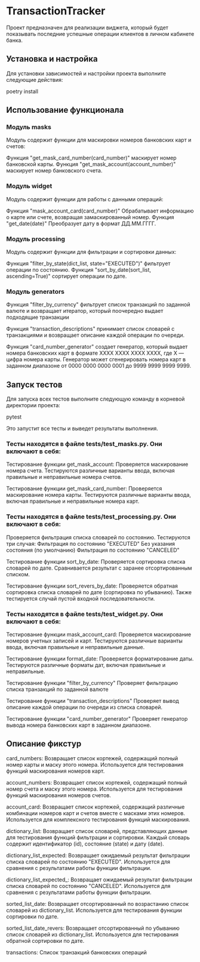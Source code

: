 # TransactionTracker
Проект предназначен для реализации виджета, который будет показывать последние успешные операции клиентов в личном кабинете банка.

## Установка и настройка
Для установки зависимостей и настройки проекта выполните следующие действия:

poetry install

## Использование функционала

### Модуль masks
Модуль содержит функции для маскировки номеров банковских карт и счетов:

Функция "get_mask_card_number(card_number)" маскирует номер банковской карты.
Функция "get_mask_account(account_number)" маскирует номер банковского счета.

### Модуль widget
Модуль содержит функции для работы с данными операций:

Функция "mask_account_card(card_number)" Обрабатывает информацию о карте или счете, возвращая замаскированный номер.
Функция "get_date(date)" Преобразует дату в формат ДД.ММ.ГГГГ.

### Модуль processing
Модуль содержит функции для фильтрации и сортировки данных:

Функция "filter_by_state(dict_list, state="EXECUTED")" фильтрует операции по состоянию.
Функция "sort_by_date(sort_list, ascending=True)" сортирует операции по дате.

### Модуль generators


Функция "filter_by_currency" фильтрует список транзакций по заданной валюте и возвращает итератор, который поочередно выдает подходящие транзакции

Функция "transaction_descriptions" принимает список словарей с транзакциями и возвращает описание каждой операции по очереди.

Функция "card_number_generator" создает генератор, который выдает номера банковских карт в формате XXXX XXXX XXXX 
XXXX, где X — цифра номера карты. Генератор может сгенерировать номера карт в заданном диапазоне от 0000 0000 0000 0001 до 9999 9999 9999 9999.




## Запуск тестов
Для запуска всех тестов выполните следующую команду в корневой директории проекта:

pytest

Это запустит все тесты и выведет результаты выполнения.

### Тесты находятся в файле tests/test_masks.py. Они включают в себя:

Тестирование функции get_mask_account:
Проверяется маскирование номера счета. Тестируются различные варианты ввода, включая правильные и неправильные номера счетов.

Тестирование функции get_mask_card_number:
Проверяется маскирование номера карты. Тестируются различные варианты ввода, включая правильные и неправильные номера карт.

### Тесты находятся в файле tests/test_processing.py. Они включают в себя:
Проверяется фильтрация списка словарей по состоянию. Тестируются три случая:
Фильтрация по состоянию "EXECUTED"
Без указания состояния (по умолчанию)
Фильтрация по состоянию "CANCELED"

Тестирование функции sort_by_date:
Проверяется сортировка списка словарей по дате. Сравнивается результат с заранее отсортированным списком.

Тестирование функции sort_revers_by_date:
Проверяется обратная сортировка списка словарей по дате (сортировка по убыванию). Также тестируется случай пустой входной последовательности.

### Тесты находятся в файле tests/test_widget.py. Они включают в себя:

Тестирование функции mask_account_card:
Проверяется маскирование номеров учетных записей и карт. Тестируются различные варианты ввода, включая правильные и неправильные данные.

Тестирование функции format_date:
Проверяется форматирование даты. Тестируются различные форматы дат, включая правильные и неправильные.

Тестирование функции "filter_by_currency" 
Проверяет фильтрацию списка транзакций по заданной валюте

Тестирование функции "transaction_descriptions" 
Проверяет вывод описание каждой операции по очереди из списка словарей.

Тестирование функции "card_number_generator" 
Проверяет генератор вывода номера банковских карт в заданном диапазоне.

## Описание фикстур
card_numbers:
Возвращает список кортежей, содержащий полный номер карты и маску этого номера. Используется для тестирования функций маскирования номеров карт.

account_numbers:
Возвращает список кортежей, содержащий полный номер счета и маску этого номера. Используется для тестирования функций маскирования номеров счетов.

account_card:
Возвращает список кортежей, содержащий различные комбинации номеров карт и счетов вместе с масками этих номеров. Используется для комплексного тестирования функций маскирования.

dictionary_list:
Возвращает список словарей, представляющих данные для тестирования функций фильтрации и сортировки. Каждый словарь содержит идентификатор (id), состояние (state) и дату (date).

dictionary_list_expected:
Возвращает ожидаемый результат фильтрации списка словарей по состоянию "EXECUTED". Используется для сравнения с результатами работы функции фильтрации.

dictionary_list_expected_:
Возвращает ожидаемый результат фильтрации списка словарей по состоянию "CANCELED". Используется для сравнения с результатами работы функции фильтрации.

sorted_list_date:
Возвращает отсортированный по возрастанию список словарей из dictionary_list. Используется для тестирования функции сортировки по дате.

sorted_list_date_revers:
Возвращает отсортированный по убыванию список словарей из dictionary_list. Используется для тестирования обратной сортировки по дате.

transactions:
Список транзакций банковских операций